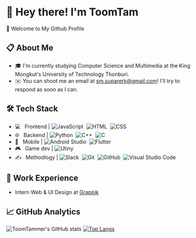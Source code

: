 # :wave: Hey there! I'm ToomTam
:sunflower: Welcome to My Github Profile
## :clipboard:  About Me
- :mortar_board: I'm currently studying Computer Science and Multimedia at the King Mongkut's University of Technology Thonburi.
- :envelope: You can shoot me an email at sm.suparerk@gmail.com! I'll try to respond as soon as I can.
## 🛠  Tech Stack
- 💻 &nbsp; Frontend | 
![JavaScript](https://img.shields.io/badge/-JavaScript-05122A?style=flat&logo=javascript)&nbsp;
![HTML](https://img.shields.io/badge/-HTML-05122A?style=flat&logo=HTML5)&nbsp;
![CSS](https://img.shields.io/badge/-CSS-05122A?style=flat&logo=CSS3&logoColor=1572B6)&nbsp;
- 🌐 &nbsp; Backend | 
![Python](https://img.shields.io/badge/-Python-05122A?style=flat&logo=python)&nbsp;
![C++](https://img.shields.io/badge/-C++-05122A?style=flat&logo=C%2B%2B&logoColor=00599C)&nbsp;
![C](https://img.shields.io/badge/-C-05122A?style=flat&logo=C&logoColor=A8B9CC)&nbsp;
- 🔭 &nbsp; Mobile |
![Android Studio](https://img.shields.io/badge/-AndroidStudio-05122A?style=flat&logo=android)&nbsp;
![Flutter](https://img.shields.io/badge/-Flutter-05122A?style=flat&logo=flutter)&nbsp;
- :video_game: &nbsp; Game dev | 
![Utiny](https://img.shields.io/badge/-Unity-05122A?style=flat&logo=unity)&nbsp;
- ✍️ &nbsp; Methodlogy |
![Slack](https://img.shields.io/badge/-Slack-05122A?style=flat&logo=slack)&nbsp;
![Git](https://img.shields.io/badge/-Git-05122A?style=flat&logo=git)&nbsp;
![GitHub](https://img.shields.io/badge/-GitHub-05122A?style=flat&logo=github)&nbsp;
![Visual Studio Code](https://img.shields.io/badge/-Visual%20Studio%20Code-05122A?style=flat&logo=visual-studio-code&logoColor=007ACC)&nbsp;

## :briefcase: Work Experience
- Intern Web & UI Design at [Grappik](https://www.grappik.com/)
## :chart_with_upwards_trend: GitHub Analytics
![ToomTammer's GitHub stats](https://github-readme-stats.vercel.app/api?username=ToomTammer&count_private=&show_icons=true&theme=radical)
[![Top Langs](https://github-readme-stats.vercel.app/api/top-langs/?username=ToomTammer&layout=compact&theme=radical)](https://github.com/ToomTammer/github-readme-stats)
